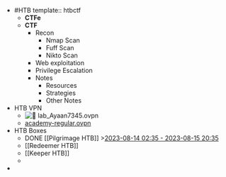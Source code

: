 - #HTB
  template:: htbctf
	- **CTFe**
	- **CTF**
		- Recon
			- Nmap Scan
			- Fuff Scan
			- Nikto Scan
		- Web exploitation
		- Privilege Escalation
		- Notes
			- Resources
			- Strategies
			- Other Notes
- HTB VPN
	- ![📄 lab_Ayaan7345.ovpn](../assets/lab_Ayaan7345.ovpn)
	- [academy-regular.ovpn](../assets/academy-regular_1692014368681_0.ovpn)
- HTB Boxes
	- DONE [[Pilgrimage HTB]] >[2023-08-14 02:35 - 2023-08-15 20:35](#agenda://?start=1691998508308&end=1692149715308&allDay=false)
	- [[Redeemer HTB]]
	- [[Keeper HTB]]
	-
-